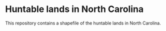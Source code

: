 # Huntable lands in North Carolina
This repository contains a shapefile of the huntable lands in North Carolina. 
